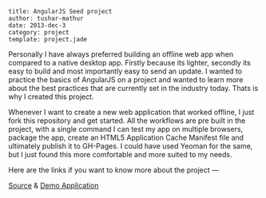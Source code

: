 ```metadata
title: AngularJS Seed project
author: tushar-mathur
date: 2013-dec-3
category: project
template: project.jade
```
Personally I have always preferred building an offline web app when compared to a native desktop app. Firstly because its lighter, secondly its easy to build and most importantly easy to send an update. I wanted to practice the basics of AngularJS on a project and wanted to learn more about the best practices that are currently set in the industry today. Thats is why I created this project.

<span class="more"/>

Whenever I want to create a new web application that worked offline, I just fork this repository and get started. All the workflows are pre built in the project, with a single command I can test my app on multiple browsers, package the app, create an HTML5 Application Cache Manifest file and ultimately publish it to GH-Pages. I could have used Yeoman for the same, but I just found this more comfortable and more suited to my needs.

Here are the links if you want to know more about the project —

[Source](https://github.com/tusharmath/web-offline-seed) & [Demo Application](http://tusharm.com/web-offline-seed)
